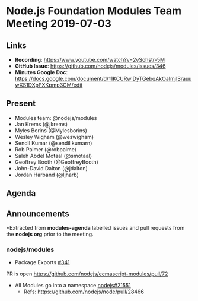 # Node.js Foundation Modules Team Meeting 2019-07-03

## Links

* **Recording**: https://www.youtube.com/watch?v=2vSohstr-5M
* **GitHub Issue**: https://github.com/nodejs/modules/issues/346
* **Minutes Google Doc**: https://docs.google.com/document/d/11KCURwlDyTGebqAkOaImjISrauuwXS1DXpPXKpmp3GM/edit

## Present

* Modules team: @nodejs/modules
* Jan Krems (@jkrems)
* Myles Borins (@Mylesborins)
* Wesley Wigham (@weswigham)
* Sendil Kumar (@sendil
kumarn)
* Rob Palmer (@robpalme)
* Saleh Abdel Motaal (@smotaal)
* Geoffrey Booth (@GeoffreyBooth)
* John-David Dalton (@jdalton)
* Jordan Harband (@ljharb)


## Agenda

## Announcements
 
*Extracted from **modules-agenda** labelled issues and pull requests from the **nodejs org** prior to the meeting.

### nodejs/modules

* Package Exports [#341](https://github.com/nodejs/modules/issues/341)

PR is open https://github.com/nodejs/ecmascript-modules/pull/72


* All Modules go into a namespace [nodejs#21551](https://github.com/nodejs/node/pull/21551)
  - Refs: https://github.com/nodejs/node/pull/28466
